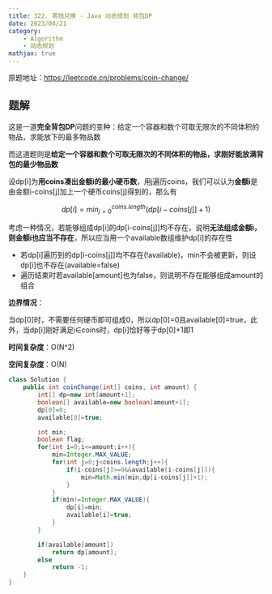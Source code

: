 ```yaml
---
title: 322. 零钱兑换 - Java 动态规划 背包DP
date: 2023/04/21
category: 
    - Algorithm
    - 动态规划
mathjax: true
---
```

原题地址：https://leetcode.cn/problems/coin-change/

## 题解
这是一道**完全背包DP**问题的变种：给定一个容器和数个可取无限次的不同体积的物品，求能放下的最多物品数

而这道题则是**给定一个容器和数个可取无限次的不同体积的物品，求刚好能放满背包的最少物品数**

设dp[i]为**用coins凑出金额i的最小硬币数**，用j遍历coins，我们可以认为**金额i**是由金额i-coins[j]加上一个硬币coins[j]得到的，那么有

$$dp[i]=min_{j=0}^{coins.length}(dp[i-coins[j]]+1)$$

考虑一种情况，若能够组成dp[i]的dp[i-coins[j]]均不存在，说明**无法组成金额i，则金额i也应当不存在**，所以应当用一个available数组维护dp[i]的存在性
- 若dp[i]遍历到的dp[i-coins[j]]均不存在(!available)，min不会被更新，则设dp[i]也不存在(available=false)
- 遍历结束时若available[amount]也为false，则说明不存在能够组成amount的组合

**边界情况**：

当dp[0]时，不需要任何硬币即可组成0，所以dp[0]=0且available[0]=true，此外，当dp[i]刚好满足i∈coins时，dp[i]恰好等于dp[0]+1即1

**时间复杂度**：O(N^2)

**空间复杂度**：O(N)

```java
class Solution {
    public int coinChange(int[] coins, int amount) {
        int[] dp=new int[amount+1];
        boolean[] available=new boolean[amount+1];
        dp[0]=0;
        available[0]=true;

        int min;
        boolean flag;
        for(int i=0;i<=amount;i++){
            min=Integer.MAX_VALUE;
            for(int j=0;j<coins.length;j++){
                if(i-coins[j]>=0&&available[i-coins[j]]){
                    min=Math.min(min,dp[i-coins[j]]+1);
                }
            }
            if(min!=Integer.MAX_VALUE){
                dp[i]=min;
                available[i]=true;
            }
        }

        if(available[amount])
            return dp[amount];
        else
            return -1;
    }
}
```
